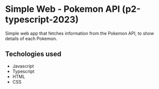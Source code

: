 # Simple Web - Pokemon API (p2-typescript-2023)

Simple web app that fetches information from the Pokemon API, to show details of each Pokemon.

## Techologies used
- Javascript
- Typescript
- HTML
- CSS
